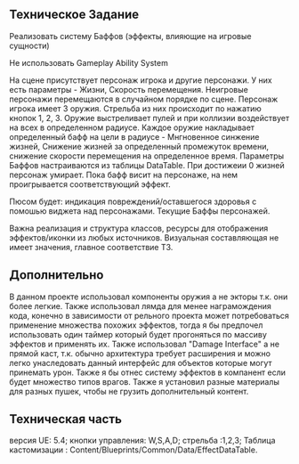 ## Техническое Задание

Реализовать систему Баффов (эффекты, влияющие на игровые сущности)

Не использовать Gameplay Ability System

На сцене присутствует персонаж игрока и другие персонажи. У них есть параметры - Жизни, Скорость перемещения. Неигровые персонажи перемещаются в случайном порядке по сцене.
Персонаж игрока имеет 3 оружия. Стрельба из них происходит по нажатию кнопок 1, 2, 3. Оружие выстреливает пулей и при коллизии воздействует на всех в определенном радиусе. 
Каждое оружие накладывает определенный бафф на цели в радиусе - Мнгновенное синжение жизней, Снижение жизней за определенный промежуток времени, снижение скорости перемещения на определенное время. Параметры Баффов настраиваются из таблицы DataTable.
При достижеии 0 жизней персонаж умирает.
Пока бафф висит на персонаже, на нем проигрывается соответствующий эффект.

Пюсом будет: индикация повреждений/оставшегося здоровья с помошью виджета над персонажами. Текущие Баффы персонажей.

Важна реализация и структура классов, ресурсы для отображения эффектов/иконки из любых источников. Визуальная составляющая не имеет значения, главное соответствие ТЗ.

## Дополнительно
В данном проекте использовал компоненты оружия  а не экторы т.к. они более легкие.  Также использовал лямда 
для менее награмождения кода, конечно в зависимости от рельного проекта может потребоваться применение множества похожих эффектов,
тогда я бы предпочел использовать один таймер который будет прогоняться по массиву эффектов и применять их.
Также использовал "Damage Interface" а не прямой каст, т.к. обычно архитектура требует расширения и можно легко унаследовать данный 
интерфейс для объектов которые могут принемать урон. Также я бы отнес систему эффектов в компанент если будет множество типов врагов.
Также я установил разные материалы для разных пушек, чтобы не грузить дополнительный контент.

## Техническая часть

версия UE: 5.4;
кнопки управления: W,S,A,D;
стрельба :1,2,3;
Таблица кастомизации : Content/Blueprints/Common/Data/EffectDataTable.
